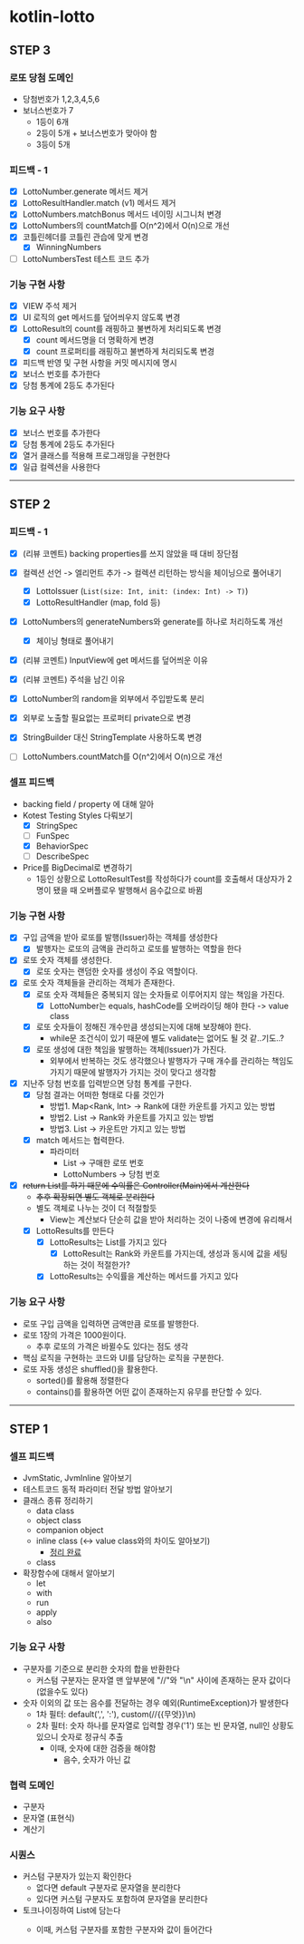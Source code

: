 # kotlin-lotto

## STEP 3

### 로또 당첨 도메인

- 당첨번호가 1,2,3,4,5,6 
- 보너스번호가 7
  - 1등이 6개 
  - 2등이 5개 + 보너스번호가 맞아야 함
  - 3등이 5개

### 피드백 - 1

- [x] LottoNumber.generate 메서드 제거
- [x] LottoResultHandler.match (v1) 메서드 제거
- [x] LottoNumbers.matchBonus 메서드 네이밍 시그니처 변경
- [x] LottoNumbers의 countMatch를 O(n^2)에서 O(n)으로 개선
- [x] 코틀린헤더를 코틀린 관습에 맞게 변경
  - [x] WinningNumbers
- [ ] LottoNumbersTest 테스트 코드 추가

### 기능 구현 사항

- [x] VIEW 주석 제거
- [x] UI 로직의 get 메서드를 덮어씌우지 않도록 변경
- [x] LottoResult의 count를 래핑하고 불변하게 처리되도록 변경
  - [x] count 메서드명을 더 명확하게 변경
  - [x] count 프로퍼티를 래핑하고 불변하게 처리되도록 변경
- [x] 피드백 반영 및 구현 사항을 커밋 메시지에 명시
- [x] 보너스 번호를 추가한다
- [x] 당첨 통계에 2등도 추가된다

### 기능 요구 사항
- [x] 보너스 번호를 추가한다
- [x] 당첨 통계에 2등도 추가된다
- [x] 열거 클래스를 적용해 프로그래밍을 구현한다
- [x] 일급 컬렉션을 사용한다

---

## STEP 2

### 피드백 - 1

- [x] (리뷰 코멘트) backing properties를 쓰지 않았을 때 대비 장단점
- [x] 컬렉션 선언 -> 엘리먼트 추가 -> 컬렉션 리턴하는 방식을 체이닝으로 풀어내기
  - [x] LottoIssuer (`List(size: Int, init: (index: Int) -> T)`)
  - [x] LottoResultHandler (map, fold 등)
- [x] LottoNumbers의 generateNumbers와 generate를 하나로 처리하도록 개선
  - [x] 체이닝 형태로 풀어내기
- [x] (리뷰 코멘트) InputView에 get 메서드를 덮어씌운 이유
- [x] (리뷰 코멘트) 주석을 남긴 이유
- [x] LottoNumber의 random을 외부에서 주입받도록 분리
- [x] 외부로 노출할 필요없는 프로퍼티 private으로 변경
- [x] StringBuilder 대신 StringTemplate 사용하도록 변경
- [ ] LottoNumbers.countMatch를 O(n^2)에서 O(n)으로 개선


### 셀프 피드백

- backing field / property 에 대해 알아
- Kotest Testing Styles 다뤄보기
  - [x] StringSpec
  - [ ] FunSpec
  - [x] BehaviorSpec
  - [ ] DescribeSpec
- Price를 BigDecimal로 변경하기
  - 1등인 상황으로 LottoResultTest를 작성하다가 count를 호출해서 대상자가 2명이 됐을 때 오버플로우 발행해서 음수값으로 바뀜 

### 기능 구현 사항

- [x] 구입 금액을 받아 로또를 발행(Issuer)하는 객체를 생성한다
  - [x] 발행자는 로또의 금액을 관리하고 로또를 발행하는 역할을 한다
- [x] 로또 숫자 객체를 생성한다.
  - [x] 로또 숫자는 랜덤한 숫자를 생성이 주요 역할이다. 
- [x] 로또 숫자 객체들을 관리하는 객체가 존재한다.
  - [x] 로또 숫자 객체들은 중복되지 않는 숫자들로 이루어지지 않는 책임을 가진다.
    - [x] LottoNumber는 equals, hashCode를 오버라이딩 해야 한다 -> value class
  - [x] 로또 숫자들이 정해진 개수만큼 생성되는지에 대해 보장해야 한다.
    - while문 조건식이 있기 때문에 별도 validate는 없어도 될 것 같..기도..?
  - [x] 로또 생성에 대한 책임을 발행하는 객체(Issuer)가 가진다.
    - 외부에서 반복하는 것도 생각했으나 발행자가 구매 개수를 관리하는 책임도 가지기 때문에 발행자가 가지는 것이 맞다고 생각함 
- [x] 지난주 당첨 번호를 입력받으면 당첨 통계를 구한다.
  - [x] 당첨 결과는 어떠한 형태로 다룰 것인가
    - 방법1. Map<Rank, Int> -> Rank에 대한 카운트를 가지고 있는 방법
    - 방법2. List<LottoResult> -> Rank와 카운트를 가지고 있는 방법
    - 방법3. List<Int> -> 카운트만 가지고 있는 방법
  - [x] match 메서드는 협력한다.
    - 파라미터
      - List<LottoNumbers> -> 구매한 로또 번호
      - LottoNumbers -> 당첨 번호
- [x] ~~return List<LottoResult>를 하기 때문에 수익률은 Controller(Main)에서 계산한다~~
  - ~~추후 확장되면 별도 객체로 분리한다~~
  - 별도 객체로 나누는 것이 더 적절할듯
    - View는 계산보다 단순히 값을 받아 처리하는 것이 나중에 변경에 유리해서
  - [x] LottoResults를 만든다
    - [x] LottoResults는 List<LottoResult>를 가지고 있다
      - [x] LottoResult는 Rank와 카운트를 가지는데, 생성과 동시에 값을 세팅하는 것이 적절한가?
    - [x] LottoResults는 수익률을 계산하는 메서드를 가지고 있다

### 기능 요구 사항

- 로또 구입 금액을 입력하면 금액만큼 로또를 발행한다.
- 로또 1장의 가격은 1000원이다.
  - 추후 로또의 가격은 바뀔수도 있다는 점도 생각
- 핵심 로직을 구현하는 코드와 UI를 담당하는 로직을 구분한다.
- 로또 자동 생성은 shuffled()을 활용한다.
  - sorted()를 활용해 정렬한다
  - contains()를 활용하면 어떤 값이 존재하는지 유무를 판단할 수 있다.

---

## STEP 1

### 셀프 피드백

- JvmStatic, JvmInline 알아보기
- 테스트코드 동적 파라미터 전달 방법 알아보기
- 클래스 종류 정리하기
  - data class
  - object class
  - companion object
  - inline class (<-> value class와의 차이도 알아보기)
    - [정리 완료](https://jaesa5221.notion.site/Kotlin-Value-Class-inline-class-1480fbcd609d80fab544f347693b4fd4?pvs=4)
  - class
- 확장함수에 대해서 알아보기
  - let
  - with
  - run
  - apply
  - also

### 기능 요구 사항

- 구분자를 기준으로 분리한 숫자의 합을 반환한다
  - 커스텀 구분자는 문자열 맨 앞부분에 "//"와 "\n" 사이에 존재하는 문자 값이다 (없을수도 있다)
- 숫자 이외의 값 또는 음수를 전달하는 경우 예외(RuntimeException)가 발생한다
  - 1차 필터: default(',', ':'), custom(//{{무엇}}\n)
  - 2차 필터: 숫자 하나를 문자열로 입력할 경우('1') 또는 빈 문자열, null인 상황도 있으니 숫자로 정규식 추출
    - 이때, 숫자에 대한 검증을 해야함
      - 음수, 숫자가 아닌 값
  

### 협력 도메인

- 구분자
- 문자열 (표현식)
- 계산기

### 시퀀스 

- 커스텀 구분자가 있는지 확인한다
  - 없다면 default 구분자로 문자열을 분리한다
  - 있다면 커스텀 구분자도 포함하여 문자열을 분리한다
- 토크나이징하여 List<String>에 담는다
  - 이때, 커스텀 구분자를 포함한 구분자와 값이 들어간다
